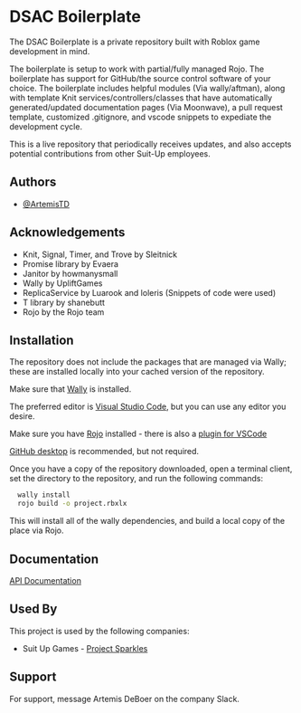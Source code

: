 
# DSAC Boilerplate

The DSAC Boilerplate is a private repository built with Roblox game development in mind.

The boilerplate is setup to work with partial/fully managed Rojo.
The boilerplate has support for GitHub/the source control software of your choice. 
The boilerplate includes helpful modules (Via wally/aftman), along with template Knit services/controllers/classes that have automatically generated/updated documentation pages (Via Moonwave), a pull request template, customized .gitignore, and vscode snippets to expediate the development cycle.

This is a live repository that periodically receives updates, and also accepts potential contributions from other Suit-Up employees.

## Authors

- [@ArtemisTD](https://github.com/ArtemisTD)
## Acknowledgements

 - Knit, Signal, Timer, and Trove by Sleitnick
 - Promise library by Evaera
 - Janitor by howmanysmall
 - Wally by UpliftGames
 - ReplicaService by Luarook and loleris (Snippets of code were used)
 - T library by shanebutt
 - Rojo by the Rojo team
## Installation

The repository does not include the packages that are managed via Wally; these are installed locally into your cached version of the repository.

Make sure that [Wally](https://wally.run/) is installed.

The preferred editor is [Visual Studio Code](https://code.visualstudio.com/), but you can use any editor you desire.

Make sure you have [Rojo](https://rojo.space/) installed - there is also a [plugin for VSCode](https://marketplace.visualstudio.com/items?itemName=evaera.vscode-rojo)

[GitHub desktop](https://desktop.github.com/) is recommended, but not required.

Once you have a copy of the repository downloaded, open a terminal client, set the directory to the repository, and run the following commands:

```bash
  wally install
  rojo build -o project.rbxlx
```

This will install all of the wally dependencies, and build a local copy of the place via Rojo.
## Documentation

[API Documentation](https://suitupgames.github.io/roblox-dsac-boilerplate/api/)


## Used By

This project is used by the following companies:

- Suit Up Games - [Project Sparkles](https://github.com/SuitUpGames/roblox-sparkles)
## Support

For support, message Artemis DeBoer on the company Slack.

